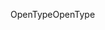 <span data-ttu-id="c1dd3-101">OpenType</span><span class="sxs-lookup"><span data-stu-id="c1dd3-101">OpenType</span></span>